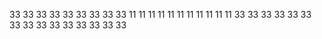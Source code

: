 33
33
33
33
33
33
33
33
33
11
11
11
11
11
11
11
11
11
11
11
33
33
33
33
33
33
33
33
33
33
33
33
33
33
33
